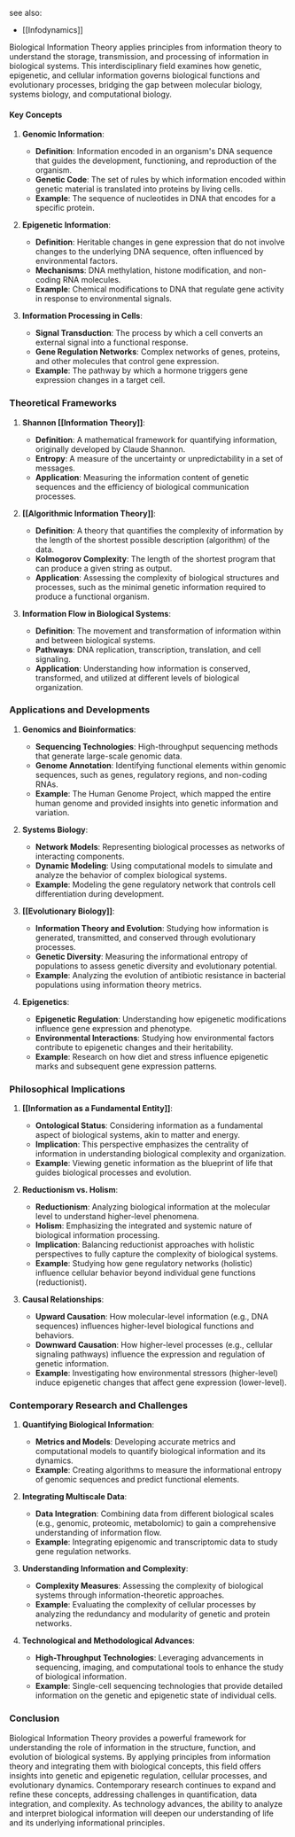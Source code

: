 see also:
- [[Infodynamics]]

Biological Information Theory applies principles from information theory to understand the storage, transmission, and processing of information in biological systems. This interdisciplinary field examines how genetic, epigenetic, and cellular information governs biological functions and evolutionary processes, bridging the gap between molecular biology, systems biology, and computational biology.

#### Key Concepts

1. **Genomic Information**:
   - **Definition**: Information encoded in an organism's DNA sequence that guides the development, functioning, and reproduction of the organism.
   - **Genetic Code**: The set of rules by which information encoded within genetic material is translated into proteins by living cells.
   - **Example**: The sequence of nucleotides in DNA that encodes for a specific protein.

2. **Epigenetic Information**:
   - **Definition**: Heritable changes in gene expression that do not involve changes to the underlying DNA sequence, often influenced by environmental factors.
   - **Mechanisms**: DNA methylation, histone modification, and non-coding RNA molecules.
   - **Example**: Chemical modifications to DNA that regulate gene activity in response to environmental signals.

3. **Information Processing in Cells**:
   - **Signal Transduction**: The process by which a cell converts an external signal into a functional response.
   - **Gene Regulation Networks**: Complex networks of genes, proteins, and other molecules that control gene expression.
   - **Example**: The pathway by which a hormone triggers gene expression changes in a target cell.

### Theoretical Frameworks

1. **Shannon [[Information Theory]]**:
   - **Definition**: A mathematical framework for quantifying information, originally developed by Claude Shannon.
   - **Entropy**: A measure of the uncertainty or unpredictability in a set of messages.
   - **Application**: Measuring the information content of genetic sequences and the efficiency of biological communication processes.

2. **[[Algorithmic Information Theory]]**:
   - **Definition**: A theory that quantifies the complexity of information by the length of the shortest possible description (algorithm) of the data.
   - **Kolmogorov Complexity**: The length of the shortest program that can produce a given string as output.
   - **Application**: Assessing the complexity of biological structures and processes, such as the minimal genetic information required to produce a functional organism.

3. **Information Flow in Biological Systems**:
   - **Definition**: The movement and transformation of information within and between biological systems.
   - **Pathways**: DNA replication, transcription, translation, and cell signaling.
   - **Application**: Understanding how information is conserved, transformed, and utilized at different levels of biological organization.

### Applications and Developments

1. **Genomics and Bioinformatics**:
   - **Sequencing Technologies**: High-throughput sequencing methods that generate large-scale genomic data.
   - **Genome Annotation**: Identifying functional elements within genomic sequences, such as genes, regulatory regions, and non-coding RNAs.
   - **Example**: The Human Genome Project, which mapped the entire human genome and provided insights into genetic information and variation.

2. **Systems Biology**:
   - **Network Models**: Representing biological processes as networks of interacting components.
   - **Dynamic Modeling**: Using computational models to simulate and analyze the behavior of complex biological systems.
   - **Example**: Modeling the gene regulatory network that controls cell differentiation during development.

3. **[[Evolutionary Biology]]**:
   - **Information Theory and Evolution**: Studying how information is generated, transmitted, and conserved through evolutionary processes.
   - **Genetic Diversity**: Measuring the informational entropy of populations to assess genetic diversity and evolutionary potential.
   - **Example**: Analyzing the evolution of antibiotic resistance in bacterial populations using information theory metrics.

4. **Epigenetics**:
   - **Epigenetic Regulation**: Understanding how epigenetic modifications influence gene expression and phenotype.
   - **Environmental Interactions**: Studying how environmental factors contribute to epigenetic changes and their heritability.
   - **Example**: Research on how diet and stress influence epigenetic marks and subsequent gene expression patterns.

### Philosophical Implications

1. **[[Information as a Fundamental Entity]]**:
   - **Ontological Status**: Considering information as a fundamental aspect of biological systems, akin to matter and energy.
   - **Implication**: This perspective emphasizes the centrality of information in understanding biological complexity and organization.
   - **Example**: Viewing genetic information as the blueprint of life that guides biological processes and evolution.

2. **Reductionism vs. Holism**:
   - **Reductionism**: Analyzing biological information at the molecular level to understand higher-level phenomena.
   - **Holism**: Emphasizing the integrated and systemic nature of biological information processing.
   - **Implication**: Balancing reductionist approaches with holistic perspectives to fully capture the complexity of biological systems.
   - **Example**: Studying how gene regulatory networks (holistic) influence cellular behavior beyond individual gene functions (reductionist).

3. **Causal Relationships**:
   - **Upward Causation**: How molecular-level information (e.g., DNA sequences) influences higher-level biological functions and behaviors.
   - **Downward Causation**: How higher-level processes (e.g., cellular signaling pathways) influence the expression and regulation of genetic information.
   - **Example**: Investigating how environmental stressors (higher-level) induce epigenetic changes that affect gene expression (lower-level).

### Contemporary Research and Challenges

1. **Quantifying Biological Information**:
   - **Metrics and Models**: Developing accurate metrics and computational models to quantify biological information and its dynamics.
   - **Example**: Creating algorithms to measure the informational entropy of genomic sequences and predict functional elements.

2. **Integrating Multiscale Data**:
   - **Data Integration**: Combining data from different biological scales (e.g., genomic, proteomic, metabolomic) to gain a comprehensive understanding of information flow.
   - **Example**: Integrating epigenomic and transcriptomic data to study gene regulation networks.

3. **Understanding Information and Complexity**:
   - **Complexity Measures**: Assessing the complexity of biological systems through information-theoretic approaches.
   - **Example**: Evaluating the complexity of cellular processes by analyzing the redundancy and modularity of genetic and protein networks.

4. **Technological and Methodological Advances**:
   - **High-Throughput Technologies**: Leveraging advancements in sequencing, imaging, and computational tools to enhance the study of biological information.
   - **Example**: Single-cell sequencing technologies that provide detailed information on the genetic and epigenetic state of individual cells.

### Conclusion

Biological Information Theory provides a powerful framework for understanding the role of information in the structure, function, and evolution of biological systems. By applying principles from information theory and integrating them with biological concepts, this field offers insights into genetic and epigenetic regulation, cellular processes, and evolutionary dynamics. Contemporary research continues to expand and refine these concepts, addressing challenges in quantification, data integration, and complexity. As technology advances, the ability to analyze and interpret biological information will deepen our understanding of life and its underlying informational principles.